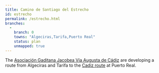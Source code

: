 ```yaml
---
title: Camino de Santiago del Estrecho
id: estrecho
permalink: /estrecho.html
branches:
  -
    branch: 0
    towns: "Algeciras,Tarifa,Puerto Real"
    status: plan
    unmapped: true
---
```


The [Asociación Gaditana Jacobea Vía Augusta de Cádiz][0] are developing a route from Algeciras and Tarifa to the [Cadiz route][1] at Puerto Real.

[0]: http://www.asociaciongaditanajacobea.org/
[1]: cadiz.html